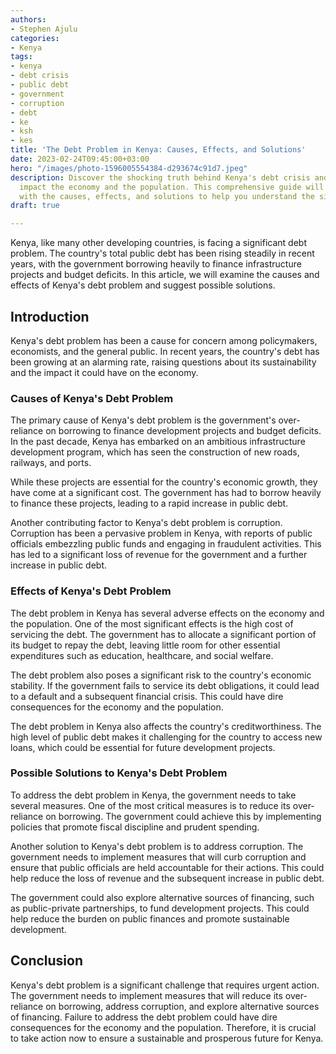 ```yaml
---
authors:
- Stephen Ajulu
categories:
- Kenya
tags:
- kenya
- debt crisis
- public debt
- government
- corruption
- debt
- ke
- ksh
- kes
title: 'The Debt Problem in Kenya: Causes, Effects, and Solutions'
date: 2023-02-24T09:45:00+03:00
hero: "/images/photo-1596005554384-d293674c91d7.jpeg"
description: Discover the shocking truth behind Kenya's debt crisis and how it could
  impact the economy and the population. This comprehensive guide will provide you
  with the causes, effects, and solutions to help you understand the situation better.
draft: true

---
```

Kenya, like many other developing countries, is facing a significant debt problem. The country's total public debt has been rising steadily in recent years, with the government borrowing heavily to finance infrastructure projects and budget deficits. In this article, we will examine the causes and effects of Kenya's debt problem and suggest possible solutions.

## Introduction

Kenya's debt problem has been a cause for concern among policymakers, economists, and the general public. In recent years, the country's debt has been growing at an alarming rate, raising questions about its sustainability and the impact it could have on the economy.

### Causes of Kenya's Debt Problem

The primary cause of Kenya's debt problem is the government's over-reliance on borrowing to finance development projects and budget deficits. In the past decade, Kenya has embarked on an ambitious infrastructure development program, which has seen the construction of new roads, railways, and ports.

While these projects are essential for the country's economic growth, they have come at a significant cost. The government has had to borrow heavily to finance these projects, leading to a rapid increase in public debt.

Another contributing factor to Kenya's debt problem is corruption. Corruption has been a pervasive problem in Kenya, with reports of public officials embezzling public funds and engaging in fraudulent activities. This has led to a significant loss of revenue for the government and a further increase in public debt.

### Effects of Kenya's Debt Problem

The debt problem in Kenya has several adverse effects on the economy and the population. One of the most significant effects is the high cost of servicing the debt. The government has to allocate a significant portion of its budget to repay the debt, leaving little room for other essential expenditures such as education, healthcare, and social welfare.

The debt problem also poses a significant risk to the country's economic stability. If the government fails to service its debt obligations, it could lead to a default and a subsequent financial crisis. This could have dire consequences for the economy and the population.

The debt problem in Kenya also affects the country's creditworthiness. The high level of public debt makes it challenging for the country to access new loans, which could be essential for future development projects.

### Possible Solutions to Kenya's Debt Problem

To address the debt problem in Kenya, the government needs to take several measures. One of the most critical measures is to reduce its over-reliance on borrowing. The government could achieve this by implementing policies that promote fiscal discipline and prudent spending.

Another solution to Kenya's debt problem is to address corruption. The government needs to implement measures that will curb corruption and ensure that public officials are held accountable for their actions. This could help reduce the loss of revenue and the subsequent increase in public debt.

The government could also explore alternative sources of financing, such as public-private partnerships, to fund development projects. This could help reduce the burden on public finances and promote sustainable development.

## Conclusion

Kenya's debt problem is a significant challenge that requires urgent action. The government needs to implement measures that will reduce its over-reliance on borrowing, address corruption, and explore alternative sources of financing. Failure to address the debt problem could have dire consequences for the economy and the population. Therefore, it is crucial to take action now to ensure a sustainable and prosperous future for Kenya.